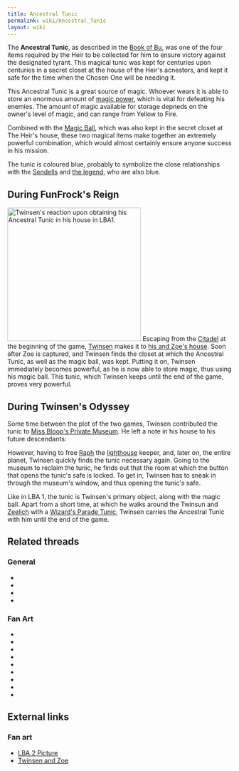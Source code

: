 ```yaml
---
title: Ancestral Tunic
permalink: wiki/Ancestral_Tunic
layout: wiki
---
```


The **Ancestral Tunic**, as described in the [Book of
Bu](Book_of_Bu "wikilink"), was one of the four items required by the
Heir to be collected for him to ensure victory against the designated
tyrant. This magical tunic was kept for centuries upon centuries in a
secret closet at the house of the Heir's acnestors, and kept it safe for
the time when the Chosen One will be needing it.

This Ancestral Tunic is a great source of magic. Whoever wears it is
able to store an enormous amount of [magic
power](magic_power "wikilink"), which is vital for defeating his
enemies. The amount of magic available for storage depneds on the
owner's level of magic, and can range from Yellow to Fire.

Combined with the [Magic Ball](Magic_Ball "wikilink"), which was also
kept in the secret closet at The Heir's house, these two magical items
make together an extremely powerful combination, which would almost
certainly ensure anyone success in his mission.

The tunic is coloured blue, probably to symbolize the close
relationships with the [Sendells](Sendell "wikilink") and [the
legend](the_legend "wikilink"), who are also blue.

## During FunFrock's Reign

<img src="LBA1_-_Twinsen_obtains_Tunic.JPG"
title="Twinsen&#39;s reaction upon obtaining his Ancestral Tunic in his house in LBA1."
width="300"
alt="Twinsen&#39;s reaction upon obtaining his Ancestral Tunic in his house in LBA1." />
Escaping from the [Citadel](Citadel "wikilink") at the beginning of the
game, [Twinsen](Twinsen "wikilink") makes it to [his and Zoe's
house](Twinsen's_house "wikilink"). Soon after Zoe is captured, and
Twinsen finds the closet at which the Ancestral Tunic, as well as the
magic ball, was kept. Putting it on, Twinsen immediately becomes
powerful, as he is now able to store magic, thus using his magic ball.
This tunic, which Twinsen keeps until the end of the game, proves very
powerful.

## During Twinsen's Odyssey

Some time between the plot of the two games, Twinsen contributed the
tunic to [Miss Bloop's Private
Museum](Miss_Bloop's_Private_Museum "wikilink"). He left a note in his
house to his future descendants:

However, having to free [Raph](Raph "wikilink") the
[lighthouse](lighthouse "wikilink") keeper, and, later on, the entire
planet, Twinsen quickly finds the tunic necessary again. Going to the
museum to reclaim the tunic, he finds out that the room at which the
button that opens the tunic's safe is locked. To get in, Twinsen has to
sneak in through the museum's window, and thus opening the tunic's safe.

Like in LBA 1, the tunic is Twinsen's primary object, along with the
magic ball. Apart from a short time, at which he walks around the
Twinsun and [Zeelich](Zeelich "wikilink") with a [Wizard's Parade
Tunic](Wizard's_Parade_Tunic "wikilink"), Twinsen carries the Ancestral
Tunic with him until the end of the game.

## Related threads

### General

- 

- 

- 

- 

### Fan Art

- 

- 

- 

- 

- 

- 

- 

- 

- 

## External links

### Fan art

- [LBA 2 Picture](http://www.deviantart.com/view/12986693/)
- [Twinsen and Zoe](http://www.deviantart.com/view/1047280/)
